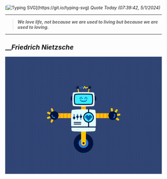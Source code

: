 [![Typing SVG](https://readme-typing-svg.herokuapp.com?font=Press+Start+2P&color=C2F784&size=35&width=900&height=100&lines=Hello+World%2C+I'm+Hung+!)](https://git.io/typing-svg) 
_Quote Today (07:39:42, 5/1/2024)_
___
>**_We love life, not because we are used to living but because we are used to loving._**
___

## __**_Friedrich Nietzsche_**

![RobotDance](src/assets/images/robot-dancing-dribble.gif?style=center)
